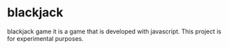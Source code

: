 # blackjack
blackjack game
it is a game that is developed with javascript. This project is for experimental purposes.
